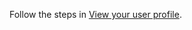 Follow the steps in [View your user profile](https://docs.microsoft.com/powerapps/user/view-your-user-profile).
